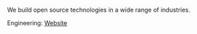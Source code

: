 We build open source technologies in a wide range of industries.

Engineering: [Website](https://engineering.foret.ag)